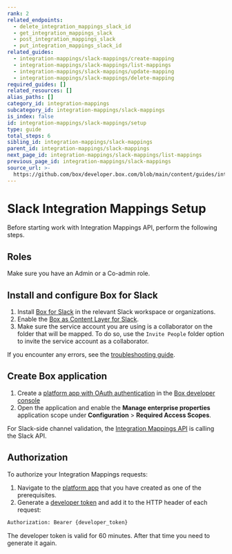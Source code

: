 ```yaml
---
rank: 2
related_endpoints:
  - delete_integration_mappings_slack_id
  - get_integration_mappings_slack
  - post_integration_mappings_slack
  - put_integration_mappings_slack_id
related_guides:
  - integration-mappings/slack-mappings/create-mapping
  - integration-mappings/slack-mappings/list-mappings
  - integration-mappings/slack-mappings/update-mapping
  - integration-mappings/slack-mappings/delete-mapping
required_guides: []
related_resources: []
alias_paths: []
category_id: integration-mappings
subcategory_id: integration-mappings/slack-mappings
is_index: false
id: integration-mappings/slack-mappings/setup
type: guide
total_steps: 6
sibling_id: integration-mappings/slack-mappings
parent_id: integration-mappings/slack-mappings
next_page_id: integration-mappings/slack-mappings/list-mappings
previous_page_id: integration-mappings/slack-mappings
source_url: >-
  https://github.com/box/developer.box.com/blob/main/content/guides/integration-mappings/slack-mappings/setup.md
---
```

# Slack Integration Mappings Setup

Before starting work with Integration Mappings API, perform
the following steps.

## Roles

Make sure you have an Admin or a Co-admin role.

## Install and configure Box for Slack

1. Install [Box for Slack][1] in the relevant Slack workspace or organizations.
2. Enable the [Box as Content Layer for Slack][2].
3. Make sure the service account you are using is a collaborator on the folder that will be mapped. To do so, use the `Invite People` folder option to invite the service account as a collaborator.

If you encounter any errors, see the [troubleshooting guide][3].

## Create Box application

1. Create a [platform app with OAuth authentication][4] in the [Box developer console][5]
2. Open the application and enable the **Manage enterprise properties** application scope under **Configuration** > **Required Access Scopes**.

<Message info>

For Slack-side channel validation, the [Integration Mappings API][6]
is calling the Slack API.

</Message>

## Authorization

To authorize your Integration Mappings requests:

1. Navigate to the [platform app][7] that you have created as one of the prerequisites.
2. Generate a [developer token][8] and add it to the HTTP header of each request:

```bash
Authorization: Bearer {developer_token}
```

<Message info>

The developer token is valid for 60 minutes. After that time you need
to generate it again.

</Message>

[1]: https://support.box.com/hc/en-us/articles/360044195313-Installing-and-Using-the-Box-for-Slack-Integration
[2]: https://support.box.com/hc/en-us/articles/4415585987859-Box-as-the-Content-Layer-for-Slack
[3]: g://integration-mappings/slack-mappings/troubleshooting
[4]: g://authentication/oauth2/oauth2-setup
[5]: https://app.box.com/developers/console
[6]: e://get-integration-mappings-slack
[7]: g://applications/app-types/platform-apps
[8]: g://authentication/tokens/developer-tokens